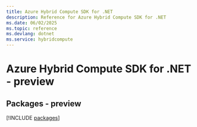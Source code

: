 ```yaml
---
title: Azure Hybrid Compute SDK for .NET
description: Reference for Azure Hybrid Compute SDK for .NET
ms.date: 06/02/2025
ms.topic: reference
ms.devlang: dotnet
ms.service: hybridcompute
---
```

# Azure Hybrid Compute SDK for .NET - preview
## Packages - preview
[!INCLUDE [packages](hybrid-compute-index.md)]